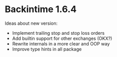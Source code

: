 # Backintime 1.6.4

Ideas about new version: 
- Implement trailing stop and stop loss orders
- Add builtin support for other exchanges (OKX?)
- Rewrite internals in a more clear and OOP way 
- Improve type hints in all package